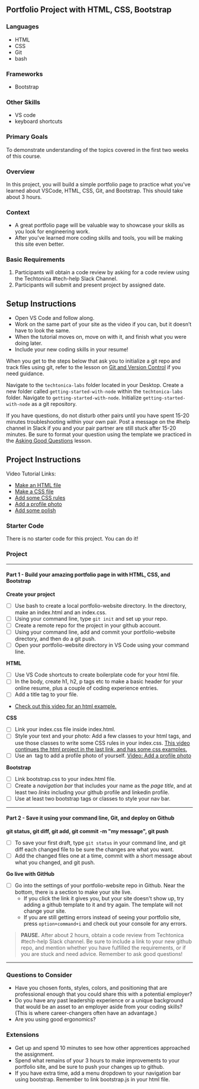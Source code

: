 ## Portfolio Project with HTML, CSS, Bootstrap

### Languages
- HTML
- CSS
- Git
- bash

### Frameworks
- Bootstrap

### Other Skills
- VS code
- keyboard shortcuts

### Primary Goals
To demonstrate understanding of the topics covered in the first two weeks of this course.

### Overview
In this project, you will build a simple portfolio page to practice what you've learned about VSCode, HTML, CSS, Git, and Bootstrap. This should take about 3 hours.

### Context
- A great portfolio page will be valuable way to showcase your skills as you look for engineering work.
- After you've learned more coding skills and tools, you will be making this site even better.

### Basic Requirements
1. Participants will obtain a code review by asking for a code review using the Techtonica #tech-help Slack Channel.
2. Participants will submit and present project by assigned date.

## Setup Instructions
- Open VS Code and follow along.
- Work on the same part of your site as the video if you can, but it doesn’t have to look the same.
- When the tutorial moves on, move on with it, and finish what you were doing later.
- Include your new coding skills in your resume!


When you get to the steps below that ask you to initialize a git repo and track files using git, refer to the lesson on [Git and Version Control](https://docs.google.com/presentation/d/1znMOomkIkAkFKIz2e6t5tLpyzObKqOwfd90fsixSiec/edit?usp=sharing) if you need guidance.

Navigate to the `techtonica-labs` folder located in your Desktop.
Create a new folder called `getting-started-with-node` within the `techtonica-labs` folder.
Navigate to `getting-started-with-node`.
Initialize `getting-started-with-node` as a git repository.

If you have questions, do not disturb other pairs until you have spent 15-20 minutes troubleshooting within your own pair. Post a message on the #help channel in Slack if you and your pair partner are still stuck after 15-20 minutes. Be sure to format your question using the template we practiced in the [Asking Good Questions](https://docs.google.com/presentation/d/1O45nkq2bZX4ZDenmmA1lJ3iTvI80RXiPuOX2w__6Ykw/edit?usp=sharing) lesson.

## Project Instructions

Video Tutorial Links:
- [Make an HTML file](https://www.youtube.com/watch?v=2gyHLJeBPCw&index=2&list=PLsIkqR8inizt8SpD6utVTPhy8gFQzQNug)
- [Make a CSS file](https://www.youtube.com/watch?v=nypbxhf3hkg&list=PLsIkqR8inizt8SpD6utVTPhy8gFQzQNug&index=3)
- [Add some CSS rules ](https://www.youtube.com/watch?v=6z02GfaSfOY&index=4&list=PLsIkqR8inizt8SpD6utVTPhy8gFQzQNug)
- [Add a profile photo ](https://www.youtube.com/watch?v=t9UiWpXizX4&list=PLsIkqR8inizt8SpD6utVTPhy8gFQzQNug&index=8)
- [Add some polish ](https://www.youtube.com/watch?v=X--_CJ4Lvsw&list=PLsIkqR8inizt8SpD6utVTPhy8gFQzQNug&index=9)


### Starter Code
There is no starter code for this project. You can do it!  

### Project

-----

#### Part 1 - Build your amazing portfolio page in with HTML, CSS, and Bootstrap

**Create your project**
- [ ] Use bash to create a local portfolio-website directory.  In the directory, make an index.html and an index.css.
- [ ] Using your command line, type ```git init``` and set up your repo.
- [ ] Create a remote repo for the project in your github account.
- [ ] Using your command line, add and commit your portfolio-website directory, and then do a git push.
- [ ] Open your portfolio-website directory in VS Code using your command line.

**HTML**  
- [ ] Use VS Code shortcuts to create boilerplate code for your html file.
- [ ] In the body, create h1, h2, p tags etc to make a basic header for your online resume, plus a couple of coding experience entries.
- [ ] Add a title tag to your file.
- [Check out this video for an html example.](https://www.youtube.com/watch?v=2gyHLJeBPCw&index=2&list=PLsIkqR8inizt8SpD6utVTPhy8gFQzQNug)

**CSS**
- [ ] Link your index.css file inside index.html.
- [ ] Style your text and your photo: Add a few classes to your html tags, and use those classes to write some CSS rules in your index.css. [This video continues the html project in the last link, and has some css examples.](https://www.youtube.com/watch?v=6z02GfaSfOY&index=4&list=PLsIkqR8inizt8SpD6utVTPhy8gFQzQNug)
- [ ] Use an <img> tag to add a profile photo of yourself. [Video: Add a profile photo](https://www.youtube.com/watch?v=t9UiWpXizX4&list=PLsIkqR8inizt8SpD6utVTPhy8gFQzQNug&index=8)

**Bootstrap**  
- [ ] Link bootstrap.css to your index.html file.
- [ ] Create a *navigation bar* that includes your name as the *page title*, and at least two *links* including your github profile and linkedin profile.
- [ ] Use at least two bootstrap tags or classes to style your nav bar.

-----

#### Part 2 - Save it using your command line, Git, and deploy on Github

**git status, git diff, git add, git commit -m "my message", git push**  
- [ ] To save your first draft, type ```git status``` in your command line, and git diff each changed file to be sure the changes are what you want.
- [ ] Add the changed files one at a time, commit with a short message about what you changed, and git push.

**Go live with GitHub**
- [ ] Go into the settings of your portfolio-website repo in Github.  Near the bottom, there is a section to make your site live.  
  - If you click the link it gives you, but your site doesn't show up, try adding a github template to it and try again.  The template will not change your site.
  - If you are still getting errors instead of seeing your portfolio site, press ```option+command+i``` and check out your console for any errors.

> **PAUSE.** After about 2 hours, obtain a code review from Techtonica #tech-help Slack channel. Be sure to include a link to your new github repo, and mention whether you have fulfilled the requirements, or if you are stuck and need advice. Remember to ask good questions!

-----

### Questions to Consider
- Have you chosen fonts, styles, colors, and positioning that are professional enough that you could share this with a potential employer?
- Do you have any past leadership experience or a unique background that would be an asset to an employer aside from your coding skills? (This is where career-changers often have an advantage.)
- Are you using good ergonomics?

### Extensions
- Get up and spend 10 minutes to see how other apprentices approached the assignment.
- Spend what remains of your 3 hours to make improvements to your portfolio site, and be sure to push your changes up to github.
- If you have extra time, add a menu dropdown to your navigation bar using bootstrap. Remember to link bootstrap.js in your html file.
